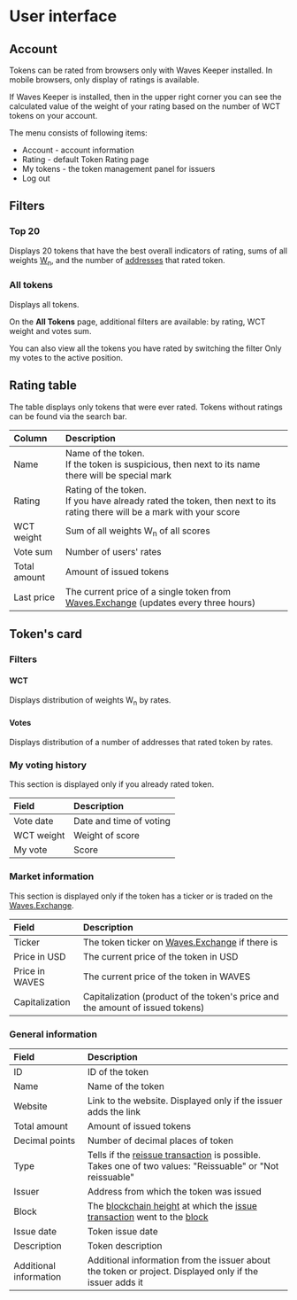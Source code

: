 # User interface

## Account

Tokens can be rated from browsers only with Waves Keeper installed. In mobile browsers, only display of ratings is available.

If Waves Keeper is installed, then in the upper right corner you can see the calculated value of the weight of your rating based on the number of WCT tokens on your account.

The menu consists of following items:

* Account - account information
* Rating - default Token Rating page
* My tokens - the token management panel for issuers
* Log out

## Filters

### Top 20

Displays 20 tokens that have the best overall indicators of rating, sums of all weights [W<sub>n</sub>](/en/ecosystem/waves-token-rating/rating-formula), and the number of [addresses](/en/blockchain/account/address) that rated token.

### All tokens

Displays all tokens.

On the **All Tokens** page, additional filters are available: by rating, WCT weight and votes sum.

You can also view all the tokens you have rated by switching the filter Only my votes to the active position.

## Rating table

The table displays only tokens that were ever rated. Tokens without ratings can be found via the search bar.

| Column | Description |
| :--- | :--- |
| Name | Name of the token.<br>If the token is suspicious, then next to its name there will be special mark |
| Rating | Rating of the token.<br> If you have already rated the token, then next to its rating there will be a mark with your score |
| WCT weight	| Sum of all weights W<sub>n</sub> of all scores |
| Vote sum | Number of users' rates |
| Total amount | Amount of issued tokens |
| Last price | The current price of a single token from [Waves.Exchange](https://waves.exchange/) (updates every three hours) |

## Token's card

### Filters

#### WCT

Displays distribution of weights W<sub>n</sub> by rates.

#### Votes

Displays distribution of a number of addresses that rated token by rates.

### My voting history

This section is displayed only if you already rated token.

| Field | Description |
| :--- | :--- |
| Vote date | Date and time of voting|
| WCT weight | Weight of score |
| My vote | Score |

### Market information

This section is displayed only if the token has a ticker or is traded on the [Waves.Exchange](https://waves.exchange/).

| Field | Description |
| :--- | :--- |
| Ticker | The token ticker on [Waves.Exchange](https://waves.exchange/) if there is |
| Price in USD | The current price of the token in USD |
| Price in WAVES | The current price of the token in WAVES |
| Capitalization | Capitalization (product of the token's price and the amount of issued tokens) |

### General information

| Field | Description |
| :--- | :--- |
| ID | ID of the token |
| Name | Name of the token |
| Website | Link to the website. Displayed only if the issuer adds the link |
| Total amount | Amount of issued tokens |
| Decimal points | Number of decimal places of token |
| Type | Tells if the [reissue transaction](/en/blockchain/transaction-type/reissue-transaction) is possible. <br>Takes one of two values: "Reissuable" or "Not reissuable" |
| Issuer | Address from which the token was issued |
| Block | The [blockchain height](/en/blockchain/blockchain/blockchain-height) at which the [issue transaction](/en/blockchain/transaction-type/issue-transaction) went to the [block](/en/blockchain/block) |
| Issue date | Token issue date |
| Description | Token description |
| Additional information | Additional information from the issuer about the token or project. Displayed only if the issuer adds it |

